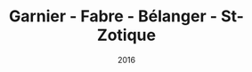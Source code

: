 ---
date: '2016'
title: 'Garnier - Fabre - Bélanger - St-Zotique'
type: ruelle_verte
district: rosemont
position: { lng: -73.60311947321999, lat: 45.54407730525722 }
---